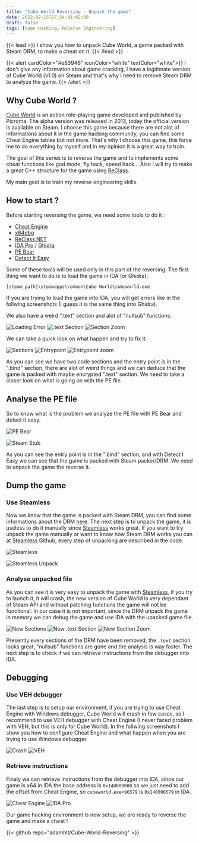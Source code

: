 ```yaml
---
title: "Cube World Reversing - Unpack the game"
date: 2022-02-15T17:54:41+02:00
draft: false
tags: [Game Hacking, Reverse Engineering]
---
```


{{< lead >}}
I show you how to unpack Cube World, a game packed with Steam DRM, to make a cheat on it.
{{< /lead >}}

{{< alert cardColor="#e63946" iconColor="white" textColor="white">}}
I don't give any information about game cracking, I have a legitimate version of Cube World (v1.0) on Steam and that's why I need to remove Steam DRM to analyze the game.
{{< /alert >}}

## Why Cube World ?

[Cube World](https://store.steampowered.com/app/1128000/Cube_World/) is an action role-playing game developed and published by Picroma. The alpha version was released in 2013, today the official version is available on Steam. I choose this game because there are not alot of informations about it in the game hacking community, you can find some Cheat Engine tables but not more. That's why I choose this game, this force me to do everything by myself and in my opinion it is a great way to train.  

The goal of this series is to reverse the game and to implements some cheat functions like god mode, fly hack, speed hack... Also I will try to make a great C++ structure for the game using [ReClass](https://github.com/ReClassNET/ReClass.NET).

My main goal is to train my reverse engineering skills.

## How to start ?

Before starting reversing the game, we need some tools to do it :
- [Cheat Engine](https://www.cheatengine.org)
- [x64dbg](https://x64dbg.com)
- [ReClass.NET](https://github.com/ReClassNET/ReClass.NET)
- [IDA Pro](https://hex-rays.com/ida-pro/) / [Ghidra](https://ghidra-sre.org)
- [PE Bear](https://github.com/hasherezade/pe-bear-releases)
- [Detect It Easy](https://github.com/horsicq/Detect-It-Easy)

Some of these tools will be used only in this part of the reversing.
The first thing we want to do is to load the game in IDA (or Ghidra).

```console
[steam_path]\steamapps\common\Cube World\cubeworld.exe
```

If you are trying to load the game into IDA, you will get errors like in the follwing screenshots (I guess it is the same thing into Ghidra).

We also have a weird ".text" section and alot of "nullsub" functions.

![Loading Error](https://cdn.devdojo.com/images/february2022/Capture%201%20(error).png)
![.text Section](https://cdn.devdojo.com/images/february2022/Capture%201%20(text%20section).png)
![Section Zoom](https://cdn.devdojo.com/images/february2022/Capture%201%20(text%20section)%20zoom.png)

We can take a quick look on what happen and try to fix it.

![Sections](https://cdn.devdojo.com/images/february2022/Capture%203.png)
![Entrypoint](https://cdn.devdojo.com/images/february2022/Capture%202.png)
![Entrypoint zoom](https://cdn.devdojo.com/images/february2022/Capture%202%20zoom.png)

As you can see we have two code sections and the entry point is in the ".bind" section, there are alot of weird things and we can deduce that the game is packed with maybe encrypted ".text" section. We need to take a closer look on what is going on with the PE file.

## Analyse the PE file

So to know what is the problem we analyze the PE file with PE Bear and detect it easy.

![PE Bear](https://cdn.devdojo.com/images/february2022/Capture%204.png)

![Steam Stub](https://cdn.devdojo.com/images/february2022/Capture%205.png)

As you can see the entry point is in the ".bind" section, and with Detect I Easy we can see that the game is packed with Steam packer/DRM.
We need to unpack the game the reverse it.

## Dump the game

### Use Steamless
Now we know that the game is packed with Steam DRM, you can find some informations about the DRM [here](https://www.pcgamingwiki.com/wiki/User:Cyanic/Steam_DRM). The next step is to unpack the game, it is useless to do it manually since [Steamless](https://github.com/atom0s/Steamless) works great.
If you want to try unpack the game manually or want to know how Steam DRM works you can at [Steamless](https://github.com/atom0s/Steamless) Github, every step of unpacking are described in the code.

![Steamless](https://cdn.devdojo.com/images/february2022/Capture%206.png)

![Steamless Unpack](https://cdn.devdojo.com/images/february2022/Capture%207.png)

### Analyse unpacked file
As you can see it is very easy to unpack the game with [Steamless](https://github.com/atom0s/Steamless), if you try to launch it, it will crash, the new version of Cube World is very dependant of Steam API and without patching functions the game will not be functional. In our case it is not important, since the DRM unpack the game in memory we can debug the game and use IDA with the upacked game file.

![New Sections](https://cdn.devdojo.com/images/february2022/Capture%208.png)
![New .text Section](https://cdn.devdojo.com/images/february2022/Capture%209.png)
![New Section Zoom](https://cdn.devdojo.com/images/february2022/Capture%209%20zoom.png)

Presently every sections of the DRM have been removed, the `.text` section looks great, "nullsub" functions are gone and the analysis is way faster. The next step is to check if we can retrieve instructions from the debugger into IDA.

## Debugging
### Use VEH debugger
The last step is to setup our environment, if you are trying to use Cheat Engine with Windows debugger, Cube World will crash in few cases, so I recommend to use VEH debugger with Cheat Engine (I never faced problem with VEH, but this is only for Cube World). In the follwing screenshots I show you how to configure Cheat Engine and what happen when you are trying to use Windows debugger.

![Crash](https://github.com/adamhlt/Reversing-Cube-World/blob/main/Ressouces/crash.gif?raw=true)
![VEH](https://cdn.devdojo.com/images/february2022/Capture%2011.png)

### Retrieve instructions
Finaly we can retrieve instructions from the debugger into IDA, since our game is x64 in IDA the base address is `0x140000000` so we just need to add the offset from Cheat Engine, so `cubeworld.exe+96579` is `0x140096579` in IDA.

![Cheat Engine](https://cdn.devdojo.com/images/february2022/Capture%2012.png)
![IDA Pro](https://cdn.devdojo.com/images/february2022/Capture%2013.png)

Our game hacking environment is now setup, we are ready to reverse the game and make a cheat !

{{< github repo="adamhlt/Cube-World-Reversing" >}}
